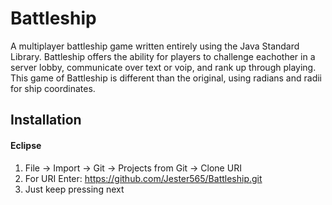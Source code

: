 # Battleship
A multiplayer battleship game written entirely using the Java Standard Library. Battleship offers the ability for players to challenge eachother in a server lobby, communicate over text or voip, and rank up through playing.  This game of Battleship is different than the original, using radians and radii for ship coordinates.

## Installation
#### Eclipse
1. File -> Import -> Git -> Projects from Git -> Clone URI
2. For URI Enter: https://github.com/Jester565/Battleship.git
3. Just keep pressing next
